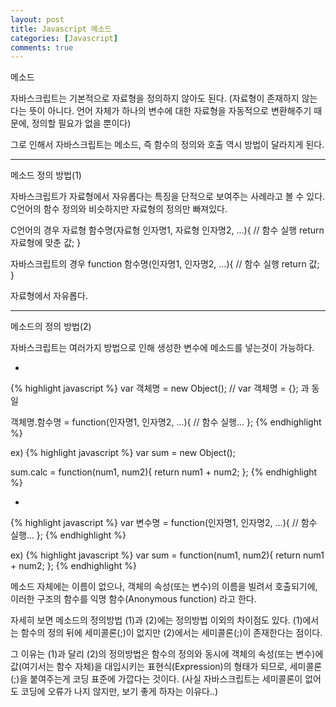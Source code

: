 ```yaml
---
layout: post
title: Javascript 메소드
categories: [Javascript]
comments: true
---
```


메소드

자바스크립트는 기본적으로 자료형을 정의하지 않아도 된다.
(자료형이 존재하지 않는다는 뜻이 아니다. 언어 자체가  하나의 변수에 대한 자료형을 자동적으로 변환해주기 때문에, 정의할 필요가 없을 뿐이다)

그로 인해서 자바스크립트는 메소드, 즉 함수의 정의와 호출 역시 방법이 달라지게 된다.

-------------------------

메소드 정의 방법(1)

자바스크립트가 자료형에서 자유롭다는 특징을 단적으로 보여주는 사례라고 볼 수 있다. C언어의 함수 정의와 비슷하지만 자료형의 정의만 빠져있다.

C언어의 경우
자료형 함수명(자료형 인자명1, 자료형 인자명2, ...){
     // 함수 실행
     return 자료형에 맞춘 값;
}

자바스크립트의 경우
function 함수명(인자명1, 인자명2, ...){
     // 함수 실행
     return 값;
}

자료형에서 자유롭다.

---------------------

메소드의 정의 방법(2)

자바스크립트는 여러가지 방법으로 인해 생성한 변수에 메소드를 넣는것이 가능하다.

-
{% highlight javascript %}
var 객체명 = new Object(); // var 객체명 = {}; 과 동일

객체명.함수명 = function(인자명1, 인자명2, ...){
     // 함수 실행...
};
{% endhighlight %}

ex)
{% highlight javascript %}
var sum = new Object();

sum.calc = function(num1, num2){
     return num1 + num2;
};
{% endhighlight %}

-
{% highlight javascript %}
var 변수명 = function(인자명1, 인자명2, ...){
     // 함수 실행...
};
{% endhighlight %}

ex)
{% highlight javascript %}
var sum = function(num1, num2){
     return num1 + num2;
};
{% endhighlight %}

메소드 자체에는 이름이 없으나, 객체의 속성(또는 변수)의 이름을 빌려서 호출되기에, 이러한 구조의 함수를 익명 함수(Anonymous function) 라고 한다.

자세히 보면 메소드의 정의방법 (1)과 (2)에는 정의방법 이외의 차이점도 있다.
(1)에서는 함수의 정의 뒤에 세미콜론(;)이 없지만 (2)에서는 세미콜론(;)이 존재한다는 점이다.

그 이유는 (1)과 달리 (2)의 정의방법은 함수의 정의와 동시에 객체의 속성(또는 변수)에 값(여기서는 함수 자체)을 대입시키는 표현식(Expression)의 형태가 되므로, 세미콜론(;)을 붙여주는게 코딩 표준에 가깝다는 것이다.
(사실 자바스크립트는 세미콜론이 없어도 코딩에 오류가 나지 않지만, 보기 좋게 하자는 이유다..)